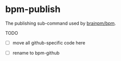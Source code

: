 # bpm-publish

The publishing sub-command used by [brainpm/bpm](https://github.com/brainpm/bpm/blob/master/readme.md).

TODO
- [ ] move all github-specific code here
- [ ] rename to bpm-github

